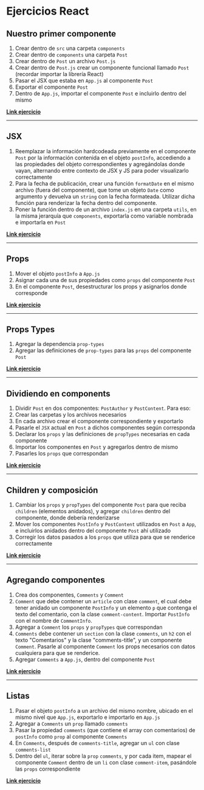 # Ejercicios React 

## Nuestro primer componente

  1. Crear dentro de `src` una carpeta `components`
  2. Crear dentro de `components` una carpeta `Post` 
  3. Crear dentro de `Post` un archivo `Post.js`
  4. Crear dentro de `Post.js` crear un componente funcional llamado `Post` (recordar importar la librería React)
  5. Pasar el JSX que estaba en `App.js` al componente `Post`
  6. Exportar el componente `Post`
  7. Dentro de `App.js`, importar el componente `Post` e incluirlo dentro del mismo

**[Link ejercicio](https://codesandbox.io/s/react-ejercicio-1-8mn6y)**

---

## JSX

  1. Reemplazar la información hardcodeada previamente en el componente `Post` por la información contenida en el objeto `postInfo`, accediendo a las propiedades del objeto correspondientes y agregándolas donde vayan, alternando entre contexto de JSX y JS para poder visualizarlo correctamente
  2. Para la fecha de publicación, crear una función `formatDate` en el mismo archivo (fuera del componente), que tome un objeto `Date` como argumento y devuelva un `string` con la fecha formateada. Utilizar dicha función para renderizar la fecha dentro del componente.
  3. Poner la función dentro de un archivo `index.js` en una carpeta `utils`, en la misma jerarquía que `components`, exportarla como variable nombrada e importarla en `Post`

**[Link ejercicio](https://codesandbox.io/s/react-ejercicio-2-05rr7)**

---

## Props

  1. Mover el objeto `postInfo` a `App.js`
  2. Asignar cada una de sus propiedades como `props` del componente `Post`
  3. En el componente `Post`, desestructurar los props y asignarlos donde corresponde

**[Link ejercicio](https://codesandbox.io/s/react-ejercicio-3-ug57d)**

---

## Props Types

  1. Agregar la dependencia `prop-types`
  2. Agregar las definiciones de `prop-types` para las `props` del componente `Post`

**[Link ejercicio](https://codesandbox.io/s/react-ejercicio-4-7s38w)**

---

## Dividiendo en components

  1. Dividir `Post` en dos componentes: `PostAuthor` y `PostContent`. Para eso:
  2. Crear las carpetas y los archivos necesarios
  3. En cada archivo crear el componente correspondiente y exportarlo 
  4. Pasarle el `JSX` actual en `Post` a dichos componentes según corresponda
  5. Declarar los `props` y las definiciones de `propTypes` necesarias en cada componente
  6. Importar los componentes en `Post` y agregarlos dentro de mismo
  7. Pasarles los `props` que correspondan

**[Link ejercicio](https://codesandbox.io/s/react-ejercicio-5-wtr49)**

---

## Children y composición

  1. Cambiar los `props` y `propTypes` del componente `Post` para que reciba `children` (elementos anidados), y agregar `children` dentro del componente, donde debería renderizarse
  2. Mover los componentes `PostInfo` y `PostContent` utilizados en `Post` a `App`, e incluirlos anidados dentro del componente `Post` ahí utilizado
  3. Corregir los datos pasados a los `props` que utiliza para que se renderice correctamente

**[Link ejercicio](https://codesandbox.io/s/react-ejercicio-6-children-y-composicion-dvkiu)**

--- 

## Agregando componentes

  1. Crea dos componentes, `Comments` y `Comment`
  2. `Comment` que debe contener un `article` con clase `comment`, el cual debe tener anidado un componente `PostInfo` y un elemento `p` que contenga el texto del comentario, con la clase `comment-content`. Importar `PostInfo` con el nombre de `CommentInfo`.
  3. Agregar a `Comment` los `props` y `propTypes` que correspondan
  4. `Comments` debe contener un `section` con la clase `comments`, un `h2` con el texto "Comentarios" y la clase "comments-title", y un componente `Comment`. Pasarle al componente `Comment` los props necesarios con datos cualquiera para que se renderice.
  5. Agregar `Comments` a `App.js`, dentro del componente `Post`

**[Link ejercicio](https://codesandbox.io/s/react-ejercicio-7-agregando-componentes-7052e)**

--- 
  
## Listas

  1. Pasar el objeto `postInfo` a un archivo del mismo nombre, ubicado en el mismo nivel que `App.js`, exportarlo e importarlo en `App.js`
  2. Agregar a `Comments` un `prop` llamado `comments`
  3. Pasar la propiedad `comments` (que contiene el array con comentarios) de `postInfo` como `prop` al componente `Comments`
  4. En `Comments`, después de `comments-title`, agregar un `ul` con clase `comments-list`
  5. Dentro del `ul`, iterar sobre la `prop` `comments`, y por cada item, mapear el componente `Comment` dentro de un `li` con clase `comment-item`, pasándole las `props` correspondiente

**[Link ejercicio](https://codesandbox.io/s/react-ejercicio-8-listas-5g11r)**
